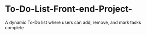 # To-Do-List-Front-end-Project-
A dynamic To-Do list where users can add, remove, and mark tasks complete
